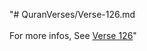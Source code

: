 "# QuranVerses/Verse-126.md <br> <br>For more infos, See [Verse 126](https://www.quranbookk.com/quran/search?q=126)"
